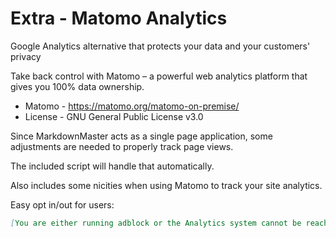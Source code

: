 # Extra - Matomo Analytics


Google Analytics alternative that protects your data and your customers' privacy

Take back control with Matomo – a powerful web analytics platform that gives you 100% data ownership.


* Matomo - https://matomo.org/matomo-on-premise/
* License - GNU General Public License v3.0

Since MarkdownMaster acts as a single page application, 
some adjustments are needed to properly track page views.

The included script will handle that automatically.

Also includes some nicities when using Matomo to track your site analytics.

Easy opt in/out for users:

```markdown
[You are either running adblock or the Analytics system cannot be reached.](#){is=matomo-opt-inout}
```